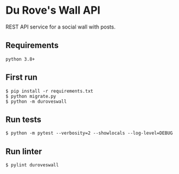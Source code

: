 # Du Rove's Wall API
REST API service for a social wall with posts.

## Requirements

```console
python 3.8+
```

## First run

```console
$ pip install -r requirements.txt
$ python migrate.py
$ python -m duroveswall
```

## Run tests

```console
$ python -m pytest --verbosity=2 --showlocals --log-level=DEBUG
```

## Run linter

```console
$ pylint duroveswall
```

